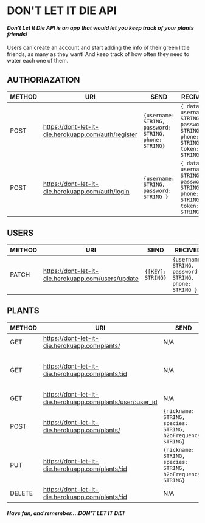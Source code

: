 # DON'T LET IT DIE API

#### _Don't Let It Die API is an app that would let you keep track of your plants friends!_

Users can create an account and start adding the info of their green little
friends, as many as they want! And keep track of how often they need to water
each one of them.

## AUTHORIAZATION

| METHOD | URI                                                 | SEND                                                  | RECIVED                                                                          |
| ------ | --------------------------------------------------- | ----------------------------------------------------- | -------------------------------------------------------------------------------- |
| POST   | https://dont-let-it-die.herokuapp.com/auth/register | `{username: STRING, password: STRING, phone: STRING}` | `{ data: { username: STRING, password: STRING, phone: STRING }, token: STRING }` |
| POST   | https://dont-let-it-die.herokuapp.com/auth/login    | `{username: STRING, password: STRING }`               | `{ data: { username: STRING, password: STRING, phone: STRING }, token: STRING }` |

## USERS

| METHOD | URI                                                | SEND              | RECIVED                                                |
| ------ | -------------------------------------------------- | ----------------- | ------------------------------------------------------ |
| PATCH  | https://dont-let-it-die.herokuapp.com/users/update | `{[KEY]: STRING}` | `{username: STRING, password: STRING, phone: STRING }` |

## PLANTS

| METHOD | URI                                                        | SEND                                                        | RECIVED                                                                                     |
| ------ | ---------------------------------------------------------- | ----------------------------------------------------------- | ------------------------------------------------------------------------------------------- |
| GET    | https://dont-let-it-die.herokuapp.com/plants/              | N/A                                                         | [ Array of Plants ]                                                                         |
| GET    | https://dont-let-it-die.herokuapp.com/plants/:id           | N/A                                                         | `{ id: INTEGER, nickname: STRING, species: STRING, h2oFrequency: STRING, user_id:INTERGER}` |
| GET    | https://dont-let-it-die.herokuapp.com/plants/user/:user_id | N/A                                                         | [ Array of Plants ]                                                                         |
| POST   | https://dont-let-it-die.herokuapp.com/plants/              | `{nickname: STRING, species: STRING, h2oFrequency: STRING}` | `{ id: INTEGER, nickname: STRING, species: STRING, h2oFrequency: STRING, user_id:INTERGER}` |
| PUT    | https://dont-let-it-die.herokuapp.com/plants/:id           | `{nickname: STRING, species: STRING, h2oFrequency: STRING}` | `{ id: INTEGER, nickname: STRING, species: STRING, h2oFrequency: STRING, user_id:INTERGER}` |
| DELETE | https://dont-let-it-die.herokuapp.com/plants/:id           | N/A                                                         | N/A                                                                                         |

#### _Have fun, and remember....DON'T LET IT DIE!_
